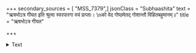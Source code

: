 +++
secondary_sources = [ "MSS_7379",]
jsonClass = "Subhaashita"
text = "ऋषभोऽत्र गीयत इति श्रुत्वा स्वरपारगा वयं प्राप्ताः।  \nको वेद गोष्ठमेतद् गोशान्तौ विहितबहुमानम्॥"
title = "ऋषभोऽत्र गीयत"

+++

<details><summary>Text</summary>

ऋषभोऽत्र गीयत इति श्रुत्वा स्वरपारगा वयं प्राप्ताः।  
को वेद गोष्ठमेतद् गोशान्तौ विहितबहुमानम्॥
</details>
